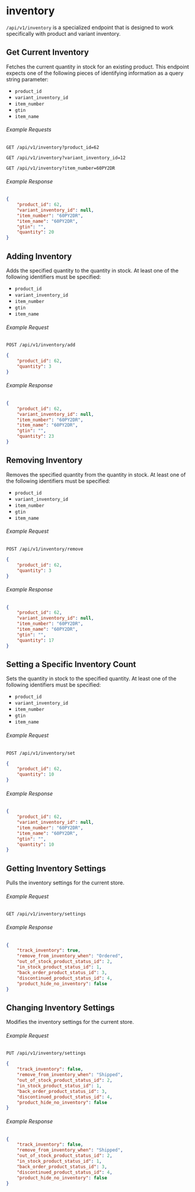 inventory
=========

`/api/v1/inventory` is a specialized endpoint that is designed to work specifically with product and variant inventory.

## Get Current Inventory

Fetches the current quantity in stock for an existing product. This endpoint expects one of the following pieces of identifying information as a query string parameter:

* `product_id`
* `variant_inventory_id`
* `item_number`
* `gtin`
* `item_name`

###### Example Requests

```shell
GET /api/v1/inventory?product_id=62
```

```shell
GET /api/v1/inventory?variant_inventory_id=12
```

```shell
GET /api/v1/inventory?item_number=60PY2DR
```

###### Example Response

```json
{
	"product_id": 62,
	"variant_inventory_id": null,
	"item_number": "60PY2DR",
	"item_name": "60PY2DR",
	"gtin": "",
	"quantity": 20
}
```

## Adding Inventory

Adds the specified quantity to the quantity in stock. At least one of the following identifiers must be specified:

* `product_id`
* `variant_inventory_id`
* `item_number`
* `gtin`
* `item_name`

###### Example Request

```shell
POST /api/v1/inventory/add
```

```json
{
	"product_id": 62,
	"quantity": 3
}
```

###### Example Response

```json
{
	"product_id": 62,
	"variant_inventory_id": null,
	"item_number": "60PY2DR",
	"item_name": "60PY2DR",
	"gtin": "",
	"quantity": 23
}
```

## Removing Inventory

Removes the specified quantity from the quantity in stock. At least one of the following identifiers must be specified:

* `product_id`
* `variant_inventory_id`
* `item_number`
* `gtin`
* `item_name`

###### Example Request

```shell
POST /api/v1/inventory/remove
```

```json
{
	"product_id": 62,
	"quantity": 3
}
```

###### Example Response

```json
{
	"product_id": 62,
	"variant_inventory_id": null,
	"item_number": "60PY2DR",
	"item_name": "60PY2DR",
	"gtin": "",
	"quantity": 17
}
```

## Setting a Specific Inventory Count

Sets the quantity in stock to the specified quantity. At least one of the following identifiers must be specified:

* `product_id`
* `variant_inventory_id`
* `item_number`
* `gtin`
* `item_name`

###### Example Request

```shell
POST /api/v1/inventory/set
```

```json
{
	"product_id": 62,
	"quantity": 10
}
```

###### Example Response

```json
{
	"product_id": 62,
	"variant_inventory_id": null,
	"item_number": "60PY2DR",
	"item_name": "60PY2DR",
	"gtin": "",
	"quantity": 10
}
```

## Getting Inventory Settings

Pulls the inventory settings for the current store.

###### Example Request

```shell
GET /api/v1/inventory/settings
```

###### Example Response

```json
{
	"track_inventory": true,
	"remove_from_inventory_when": "Ordered",
	"out_of_stock_product_status_id": 2,
	"in_stock_product_status_id": 1,
	"back_order_product_status_id": 3,
	"discontinued_product_status_id": 4,
	"product_hide_no_inventory": false
}
```

## Changing Inventory Settings

Modifies the inventory settings for the current store.

###### Example Request

```shell
PUT /api/v1/inventory/settings
```

```json
{
	"track_inventory": false,
	"remove_from_inventory_when": "Shipped",
	"out_of_stock_product_status_id": 2,
	"in_stock_product_status_id": 1,
	"back_order_product_status_id": 3,
	"discontinued_product_status_id": 4,
	"product_hide_no_inventory": false
}
```

###### Example Response

```json
{
	"track_inventory": false,
	"remove_from_inventory_when": "Shipped",
	"out_of_stock_product_status_id": 2,
	"in_stock_product_status_id": 1,
	"back_order_product_status_id": 3,
	"discontinued_product_status_id": 4,
	"product_hide_no_inventory": false
}
```